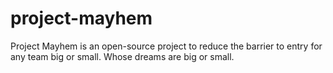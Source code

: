# project-mayhem
Project Mayhem is an open-source project to reduce the barrier to entry for any team big or small. Whose dreams are big or small.
